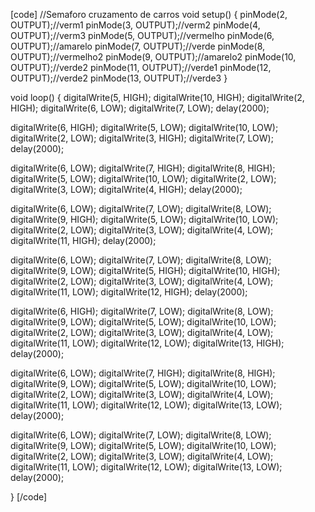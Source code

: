 [code]
//Semaforo cruzamento de carros
void setup() {
  pinMode(2, OUTPUT);//verm1
  pinMode(3, OUTPUT);//verm2
  pinMode(4, OUTPUT);//verm3
  pinMode(5, OUTPUT);//vermelho
  pinMode(6, OUTPUT);//amarelo
  pinMode(7, OUTPUT);//verde
  pinMode(8, OUTPUT);//vermelho2
  pinMode(9, OUTPUT);//amarelo2
  pinMode(10, OUTPUT);//verde2
  pinMode(11, OUTPUT);//verde1
  pinMode(12, OUTPUT);//verde2
  pinMode(13, OUTPUT);//verde3
}

void loop() {
  digitalWrite(5, HIGH);
  digitalWrite(10, HIGH);
  digitalWrite(2, HIGH);
  digitalWrite(6, LOW);
  digitalWrite(7, LOW);
  delay(2000);

  digitalWrite(6, HIGH);
  digitalWrite(5, LOW);
  digitalWrite(10, LOW);
  digitalWrite(2, LOW);
  digitalWrite(3, HIGH);
  digitalWrite(7, LOW);
  delay(2000);

  digitalWrite(6, LOW);
  digitalWrite(7, HIGH);
  digitalWrite(8, HIGH);
  digitalWrite(5, LOW);
  digitalWrite(10, LOW);
  digitalWrite(2, LOW);
  digitalWrite(3, LOW);
  digitalWrite(4, HIGH);
  delay(2000);

  digitalWrite(6, LOW);
  digitalWrite(7, LOW);
  digitalWrite(8, LOW);
  digitalWrite(9, HIGH);
  digitalWrite(5, LOW);
  digitalWrite(10, LOW);
  digitalWrite(2, LOW);
  digitalWrite(3, LOW);
  digitalWrite(4, LOW);
  digitalWrite(11, HIGH);
  delay(2000);

  digitalWrite(6, LOW);
  digitalWrite(7, LOW);
  digitalWrite(8, LOW);
  digitalWrite(9, LOW);
  digitalWrite(5, HIGH);
  digitalWrite(10, HIGH);
  digitalWrite(2, LOW);
  digitalWrite(3, LOW);
  digitalWrite(4, LOW);
  digitalWrite(11, LOW);
  digitalWrite(12, HIGH);
  delay(2000);

  digitalWrite(6, HIGH);
  digitalWrite(7, LOW);
  digitalWrite(8, LOW);
  digitalWrite(9, LOW);
  digitalWrite(5, LOW);
  digitalWrite(10, LOW);
  digitalWrite(2, LOW);
  digitalWrite(3, LOW);
  digitalWrite(4, LOW);
  digitalWrite(11, LOW);
  digitalWrite(12, LOW);
  digitalWrite(13, HIGH);
  delay(2000);

  digitalWrite(6, LOW);
  digitalWrite(7, HIGH);
  digitalWrite(8, HIGH);
  digitalWrite(9, LOW);
  digitalWrite(5, LOW);
  digitalWrite(10, LOW);
  digitalWrite(2, LOW);
  digitalWrite(3, LOW);
  digitalWrite(4, LOW);
  digitalWrite(11, LOW);
  digitalWrite(12, LOW);
  digitalWrite(13, LOW);
  delay(2000);

  digitalWrite(6, LOW);
  digitalWrite(7, LOW);
  digitalWrite(8, LOW);
  digitalWrite(9, LOW);
  digitalWrite(5, LOW);
  digitalWrite(10, LOW);
  digitalWrite(2, LOW);
  digitalWrite(3, LOW);
  digitalWrite(4, LOW);
  digitalWrite(11, LOW);
  digitalWrite(12, LOW);
  digitalWrite(13, LOW);
  delay(2000);

}
[/code]
